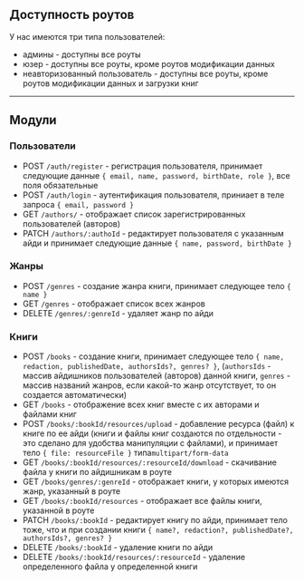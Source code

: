 ## Доступность роутов

У нас имеются три типа пользователей:

- админы - доступны все роуты
- юзер - доступны все роуты, кроме роутов модификации данных
- неавторизованный пользователь - доступны все роуты, кроме роутов модификации данных и загрузки книг

---

## Модули

### Пользователи

- POST `/auth/register` - регистрация пользователя, принимает следующие данные `{ email, name, password, birthDate, role }`, все поля обязательные
- POST `/auth/login` - аутентификация пользователя, приниает в теле запроса `{ email, password }`
- GET `/authors/` - отображает список зарегистрированных пользователей (авторов)
- PATCH `/authors/:authoId` - редактирует пользователя с указанным айди и принимает следующие данные `{ name, password, birthDate }`

### Жанры

- POST `/genres` - создание жанра книги, принимает следующее тело `{ name }`
- GET `/genres` - отображает список всех жанров
- DELETE `/genres/:genreId` - удаляет жанр по айди

### Книги

- POST `/books` - создание книги, принимает следующее тело `{ name, redaction, publishedDate, authorsIds?, genres? }`, (`authorsIds` - массив айдишников пользователей (авторов) данной книги, `genres` - массив названий жанров, если какой-то жанр отсутствует, то он создается автоматически)
- GET `/books` - отображение всех книг вместе с их авторами и файлами книг
- POST `/books/:bookId/resources/upload` - добавление ресурса (файл) к книге по ее айди (книги и файлы книг создаются по отдельности - это сделано для удобства манипуляции с файлами), и принимает тело `{ file: resourceFile }` типа`multipart/form-data`
- GET `/books/:bookId/resources/:resourceId/download` - скачивание файла у книги по айдишникам в роуте
- GET `/books/genres/:genreId` - отображает книги, у которых имеются жанр, указанный в роуте
- GET `/books/:bookId/resources` - отображает все файлы книги, указанной в роуте
- PATCH `/books/:bookId` - редактирует книгу по айди, принимает тело тоже, что и при создании книги `{ name?, redaction?, publishedDate?, authorsIds?, genres? }`
- DELETE `/books/:bookId` - удаление книги по айди
- DELETE `/books/:bookId/resources/:resourceId` - удаление определенного файла у определенной книги
